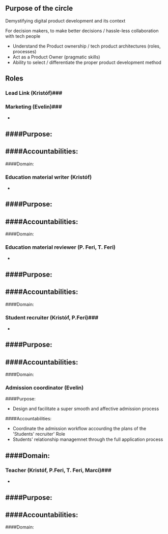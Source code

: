 ## Purpose of the circle ##

Demystifying digital product development and its context

For decision makers, to make better decisions / hassle-less collaboration with tech people

- Understand the Product ownership / tech product architectures (roles, processes)
- Act as a Product Owner (pragmatic skills)
- Ability to select / differentiate the proper product development method


## Roles ##

### Lead Link (Kristóf)###

### Marketing (Evelin)###
- 

####Purpose: 
- 

####Accountabilities: 
- 

####Domain: 

### Education material writer (Kristóf) ###
- 

####Purpose: 
- 

####Accountabilities: 
- 

####Domain: 


### Education material reviewer (P. Feri, T. Feri) ###
- 

####Purpose: 
- 

####Accountabilities: 
- 

####Domain: 

### Student recruiter (Kristóf, P.Feri)###
- 

####Purpose: 
- 

####Accountabilities: 
- 

####Domain: 


### Admission coordinator (Evelin) ###

####Purpose: 
- Design and facilitate a super smooth and affective admission process

####Accountabilities: 
- Coordinate the admission workflow accourding the  plans of the 'Students' recruiter' Role
- Students' relationship managemnet through the full application process

####Domain: 
- 

### Teacher (Kristóf, P.Feri, T. Feri, Marci)###
- 

####Purpose: 
- 

####Accountabilities: 
- 

####Domain:


